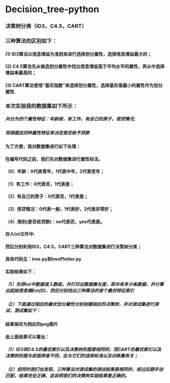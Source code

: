 # Decision_tree-python
### 决策树分类（ID3，C4.5，CART）
### 三种算法的区别如下：
####  (1) ID3算法以信息增益为准则来进行选择划分属性，选择信息增益最大的；<br>
####  (2) C4.5算法先从候选划分属性中找出信息增益高于平均水平的属性，再从中选择增益率最高的；<br>
####  (3) CART算法使用“基尼指数”来选择划分属性，选择基尼值最小的属性作为划分属性.<br>

### 本次实验我的数据集如下所示：
 ##### 共分为四个属性特征：年龄段，有工作，有自己的房子，信贷情况;
 ##### 现根据这四种属性特征来决定是否给予贷款



 #### 为了方便，我对数据集进行如下处理：
#### 在编写代码之前，我们先对数据集进行属性标注。
#### （0）年龄：0代表青年，1代表中年，2代表老年；
#### （1）有工作：0代表否，1代表是；
#### （2）有自己的房子：0代表否，1代表是；
#### （3）信贷情况：0代表一般，1代表好，2代表非常好；
#### （4）类别(是否给贷款)：no代表否，yes代表是。
#### 存入txt文件中:


#### 然后分别利用ID3，C4.5，CART三种算法对数据集进行决策树分类；
#### 具体代码见：tree.py和treePlotter.py

#### 实验结果如下：
##### （1）先将txt中数据读入数组，并打印出数据集长度，即共有多少条数据，并计算出起始信息熵Ent(D)，然后分别找出三种算法的首个最优特征索引

##### （2）下面通过相应的最优划分属性分别创建相应的决策树，并对测试集进行测试，测试集如下：


#### 结果保存为相应的png图片


#### 由上面结果可以看出：
##### （1）ID3和C4.5的最优索引以及决策树形图是相同的，而CART的最优索引以及决策树形图与前面两者不同，这与它们的选择标准以及训练集有关；
##### （2）但同时我们也发现，三种算法对测试集的测试结果是相同的，经过后期手动匹配，结果完全正确，这说明我们的决策树实验结果是正确的。
